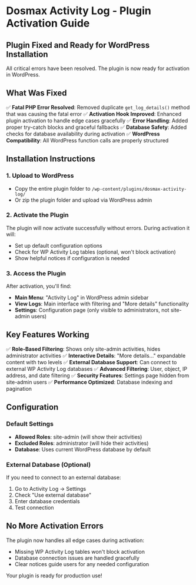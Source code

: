 # Dosmax Activity Log - Plugin Activation Guide

## Plugin Fixed and Ready for WordPress Installation

All critical errors have been resolved. The plugin is now ready for activation in WordPress.

## What Was Fixed

✅ **Fatal PHP Error Resolved**: Removed duplicate `get_log_details()` method that was causing the fatal error
✅ **Activation Hook Improved**: Enhanced plugin activation to handle edge cases gracefully
✅ **Error Handling**: Added proper try-catch blocks and graceful fallbacks
✅ **Database Safety**: Added checks for database availability during activation
✅ **WordPress Compatibility**: All WordPress function calls are properly structured

## Installation Instructions

### 1. Upload to WordPress
- Copy the entire plugin folder to `/wp-content/plugins/dosmax-activity-log/`
- Or zip the plugin folder and upload via WordPress admin

### 2. Activate the Plugin
The plugin will now activate successfully without errors. During activation it will:
- Set up default configuration options
- Check for WP Activity Log tables (optional, won't block activation)
- Show helpful notices if configuration is needed

### 3. Access the Plugin
After activation, you'll find:
- **Main Menu**: "Activity Log" in WordPress admin sidebar
- **View Logs**: Main interface with filtering and "More details" functionality
- **Settings**: Configuration page (only visible to administrators, not site-admin users)

## Key Features Working

✅ **Role-Based Filtering**: Shows only site-admin activities, hides administrator activities
✅ **Interactive Details**: "More details..." expandable content with two levels
✅ **External Database Support**: Can connect to external WP Activity Log databases
✅ **Advanced Filtering**: User, object, IP address, and date filtering
✅ **Security Features**: Settings page hidden from site-admin users
✅ **Performance Optimized**: Database indexing and pagination

## Configuration

### Default Settings
- **Allowed Roles**: site-admin (will show their activities)  
- **Excluded Roles**: administrator (will hide their activities)
- **Database**: Uses current WordPress database by default

### External Database (Optional)
If you need to connect to an external database:
1. Go to Activity Log → Settings
2. Check "Use external database"
3. Enter database credentials
4. Test connection

## No More Activation Errors

The plugin now handles all edge cases during activation:
- Missing WP Activity Log tables won't block activation
- Database connection issues are handled gracefully
- Clear notices guide users for any needed configuration

Your plugin is ready for production use!